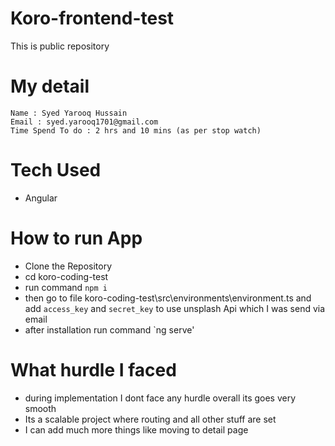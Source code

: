 # Koro-frontend-test
This is public repository  

# My detail 
    Name : Syed Yarooq Hussain
    Email : syed.yarooq1701@gmail.com
    Time Spend To do : 2 hrs and 10 mins (as per stop watch)
# Tech Used 
- Angular 

# How to run App
- Clone the Repository 
- cd koro-coding-test 
- run command `npm i`
- then go to file koro-coding-test\src\environments\environment.ts and add `access_key` and `secret_key` to use unsplash Api which I was send via email 
- after installation run command `ng serve'

# What hurdle I faced 
- during implementation I dont face any hurdle overall its goes very smooth 
- Its a scalable project where routing and all other stuff are set 
- I can add much more things like moving to detail page 

 